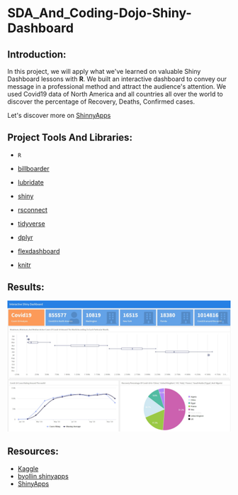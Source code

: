 # SDA_And_Coding-Dojo-Shiny-Dashboard


## Introduction:

In this project, we will apply what we've learned on valuable Shiny Dashboard lessons with **R**. We built an interactive dashboard to convey our message in a professional method and attract the audience's attention. We used Covid19 data of North America and all countries all over the world to discover the percentage of Recovery, Deaths, Confirmed cases.

Let's discover more on [ShinnyApps](https://sdashinyapp.shinyapps.io/shiny_dashboard/)


## Project Tools And Libraries:
- ``R``

- [billboarder](https://cran.r-project.org/web/packages/billboarder/billboarder.pdf)

- [lubridate](https://lubridate.tidyverse.org/)
- [shiny](https://shiny.rstudio.com/)
- [rsconnect](https://cran.r-project.org/web/packages/rsconnect/rsconnect.pdf)
- [tidyverse](https://www.tidyverse.org/packages/)
- [dplyr](https://cran.r-project.org/web/packages/dplyr/vignettes/dplyr.html)
- [flexdashboard](https://rmarkdown.rstudio.com/flexdashboard/)
- [knitr](https://www.rdocumentation.org/packages/knitr/versions/1.30)

## Results:
[![shiny_dash](shiny_dash.jpg)](https://sdashinyapp.shinyapps.io/shiny_dashboard/)


## Resources:
- [Kaggle](https://www.kaggle.com/okwirjulius/covid19-cases-in-africa)
- [byollin shinyapps](https://byollin.shinyapps.io/VisionZero/)
- [ShinyApps](https://www.shinyapps.io/)









